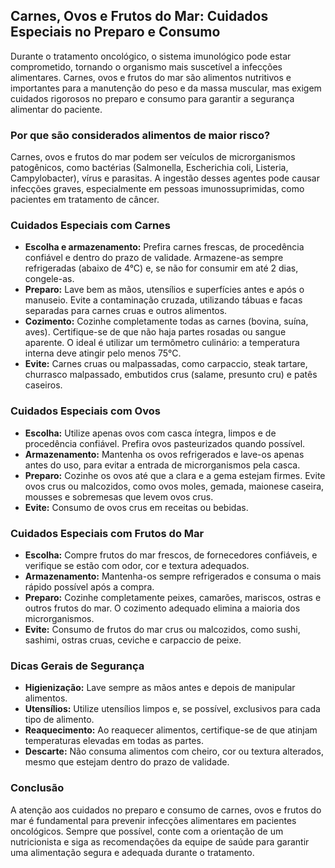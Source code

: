 
## Carnes, Ovos e Frutos do Mar: Cuidados Especiais no Preparo e Consumo

Durante o tratamento oncológico, o sistema imunológico pode estar comprometido, tornando o organismo mais suscetível a infecções alimentares. Carnes, ovos e frutos do mar são alimentos nutritivos e importantes para a manutenção do peso e da massa muscular, mas exigem cuidados rigorosos no preparo e consumo para garantir a segurança alimentar do paciente.

### Por que são considerados alimentos de maior risco?

Carnes, ovos e frutos do mar podem ser veículos de microrganismos patogênicos, como bactérias (Salmonella, Escherichia coli, Listeria, Campylobacter), vírus e parasitas. A ingestão desses agentes pode causar infecções graves, especialmente em pessoas imunossuprimidas, como pacientes em tratamento de câncer.

### Cuidados Especiais com Carnes

- **Escolha e armazenamento:** Prefira carnes frescas, de procedência confiável e dentro do prazo de validade. Armazene-as sempre refrigeradas (abaixo de 4°C) e, se não for consumir em até 2 dias, congele-as.
- **Preparo:** Lave bem as mãos, utensílios e superfícies antes e após o manuseio. Evite a contaminação cruzada, utilizando tábuas e facas separadas para carnes cruas e outros alimentos.
- **Cozimento:** Cozinhe completamente todas as carnes (bovina, suína, aves). Certifique-se de que não haja partes rosadas ou sangue aparente. O ideal é utilizar um termômetro culinário: a temperatura interna deve atingir pelo menos 75°C.
- **Evite:** Carnes cruas ou malpassadas, como carpaccio, steak tartare, churrasco malpassado, embutidos crus (salame, presunto cru) e patês caseiros.

### Cuidados Especiais com Ovos

- **Escolha:** Utilize apenas ovos com casca íntegra, limpos e de procedência confiável. Prefira ovos pasteurizados quando possível.
- **Armazenamento:** Mantenha os ovos refrigerados e lave-os apenas antes do uso, para evitar a entrada de microrganismos pela casca.
- **Preparo:** Cozinhe os ovos até que a clara e a gema estejam firmes. Evite ovos crus ou malcozidos, como ovos moles, gemada, maionese caseira, mousses e sobremesas que levem ovos crus.
- **Evite:** Consumo de ovos crus em receitas ou bebidas.

### Cuidados Especiais com Frutos do Mar

- **Escolha:** Compre frutos do mar frescos, de fornecedores confiáveis, e verifique se estão com odor, cor e textura adequados.
- **Armazenamento:** Mantenha-os sempre refrigerados e consuma o mais rápido possível após a compra.
- **Preparo:** Cozinhe completamente peixes, camarões, mariscos, ostras e outros frutos do mar. O cozimento adequado elimina a maioria dos microrganismos.
- **Evite:** Consumo de frutos do mar crus ou malcozidos, como sushi, sashimi, ostras cruas, ceviche e carpaccio de peixe.

### Dicas Gerais de Segurança

- **Higienização:** Lave sempre as mãos antes e depois de manipular alimentos.
- **Utensílios:** Utilize utensílios limpos e, se possível, exclusivos para cada tipo de alimento.
- **Reaquecimento:** Ao reaquecer alimentos, certifique-se de que atinjam temperaturas elevadas em todas as partes.
- **Descarte:** Não consuma alimentos com cheiro, cor ou textura alterados, mesmo que estejam dentro do prazo de validade.

### Conclusão

A atenção aos cuidados no preparo e consumo de carnes, ovos e frutos do mar é fundamental para prevenir infecções alimentares em pacientes oncológicos. Sempre que possível, conte com a orientação de um nutricionista e siga as recomendações da equipe de saúde para garantir uma alimentação segura e adequada durante o tratamento.
```
